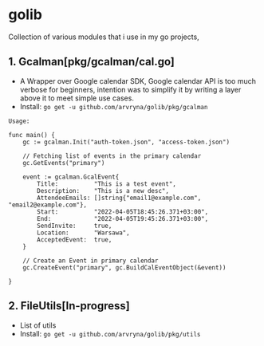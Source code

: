 # golib

Collection of various modules that i use in my go projects, 

## 1.  Gcalman[pkg/gcalman/cal.go]
- A Wrapper over Google calendar SDK, Google calendar API is too much verbose for beginners, intention was to simplify it by writing a layer above it to meet simple use cases.
- Install: `go get -u github.com/arvryna/golib/pkg/gcalman`

```
Usage:

func main() {
	gc := gcalman.Init("auth-token.json", "access-token.json")

    // Fetching list of events in the primary calendar
	gc.GetEvents("primary")

	event := gcalman.GcalEvent{
		Title:          "This is a test event",
		Description:    "This is a new desc",
		AttendeeEmails: []string{"email1@example.com", "email2@example.com"},
		Start:          "2022-04-05T18:45:26.371+03:00",
		End:            "2022-04-05T19:45:26.371+03:00",
		SendInvite:     true,
		Location:       "Warsawa",
		AcceptedEvent:  true,
	}

    // Create an Event in primary calendar
	gc.CreateEvent("primary", gc.BuildCalEventObject(&event))

}
```

## 2. FileUtils[In-progress]

- List of utils
- Install: `go get -u github.com/arvryna/golib/pkg/utils`